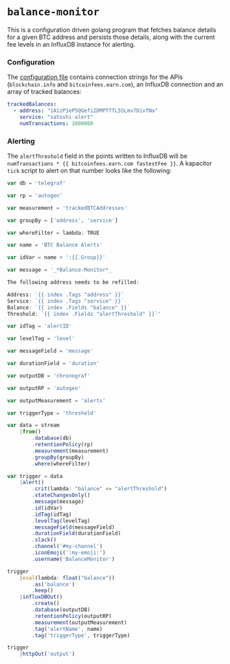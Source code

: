 # `balance-monitor`

This is a configuration driven golang program that fetches balance details for a given BTC address and persists those details, along with the current fee levels in an InfluxDB instance for alerting. 

### Configuration

The [configuration file](/balance-monitor.sample.yaml) contains connection strings for the APIs (`blockchain.info` and `bitcoinfees.earn.com`), an InfluxDB connection and an array of tracked balances:

```yaml
trackedBalances:
  - address: "1A1zP1eP5QGefi2DMPTfTL5SLmv7DivfNa"
    service: "satoshi-alert"
    numTransactions: 1000000
```

### Alerting

The `alertThreshold` field in the points written to InfluxDB will be `numTransactions * {{ bitcoinfees.earn.com fastestFee }}`. A kapacitor `tick` script to alert on that number looks like the following:

```js
var db = 'telegraf'

var rp = 'autogen'

var measurement = 'trackedBTCAddresses'

var groupBy = ['address', 'service']

var whereFilter = lambda: TRUE

var name = 'BTC Balance Alerts'

var idVar = name + ':{{.Group}}'

var message = '_*Balance-Monitor*_ 

The following address needs to be refilled:

Address: `{{ index .Tags "address" }}`
Service: `{{ index .Tags "service" }}`
Balance: `{{ index .Fields "balance" }}`
Threshold: `{{ index .Fields "alertThreshold" }}`'

var idTag = 'alertID'

var levelTag = 'level'

var messageField = 'message'

var durationField = 'duration'

var outputDB = 'chronograf'

var outputRP = 'autogen'

var outputMeasurement = 'alerts'

var triggerType = 'threshold'

var data = stream
    |from()
        .database(db)
        .retentionPolicy(rp)
        .measurement(measurement)
        .groupBy(groupBy)
        .where(whereFilter)

var trigger = data
    |alert()
        .crit(lambda: "balance" <= "alertThreshold")
        .stateChangesOnly()
        .message(message)
        .id(idVar)
        .idTag(idTag)
        .levelTag(levelTag)
        .messageField(messageField)
        .durationField(durationField)
        .slack()
        .channel('#my-channel')
        .iconEmoji(':my-emoji:')
        .username('BalanceMonitor')

trigger
    |eval(lambda: float("balance"))
        .as('balance')
        .keep()
    |influxDBOut()
        .create()
        .database(outputDB)
        .retentionPolicy(outputRP)
        .measurement(outputMeasurement)
        .tag('alertName', name)
        .tag('triggerType', triggerType)

trigger
    |httpOut('output')

```